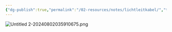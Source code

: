 ```yaml
---
{"dg-publish":true,"permalink":"/02-resources/notes/lichtleitkabel/","tags":["informatik/netzwerk/kabel"],"noteIcon":"","updated":"2025-09-10T16:35:26.206+02:00"}
---
```


![Untitled 2-20240802035910675.png](/img/user/02%20-%20RESOURCES/Files/IMG/Untitled%202-20240802035910675.png)